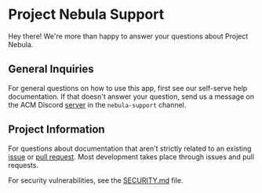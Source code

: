 # Project Nebula Support
Hey there! We're more than happy to answer your questions about Project Nebula.

## General Inquiries
For general questions on how to use this app, first see our self-serve help
documentation. If that doesn't answer your question, send us a message on the
ACM Discord [server](https://acmutd.co/discord) in the `nebula-support` channel.

## Project Information
For questions about documentation that aren't strictly related to an existing
[issue](https://github.com/acmutd/nebula-components/issues) or
[pull request](https://github.com/acmutd/nebula-components/pulls).
Most development takes place through issues and pull requests.

For security vulnerabilities, see the [SECURITY.md](./SECURITY.md) file.
